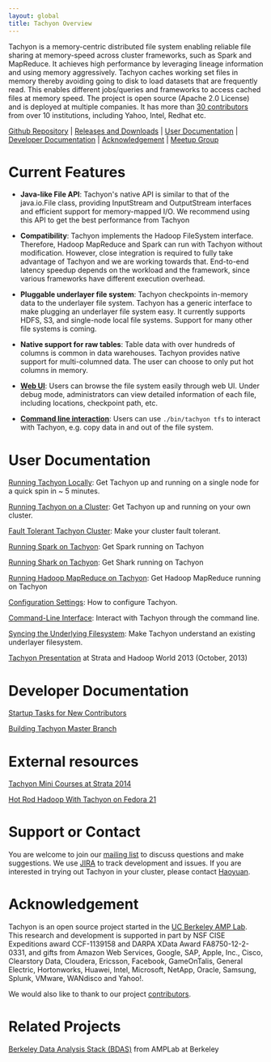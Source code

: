 ```yaml
---
layout: global
title: Tachyon Overview
---
```


Tachyon is a memory-centric distributed file system enabling reliable file sharing at memory-speed
across cluster frameworks, such as Spark and MapReduce. It achieves high performance by leveraging
lineage information and using memory aggressively. Tachyon caches working set files in memory
thereby avoiding going to disk to load datasets that are frequently read. This enables different
jobs/queries and frameworks to access cached files at memory speed. The project is open source
(Apache 2.0 License) and is deployed at multiple companies. It has more than
[30 contributors](https://github.com/amplab/tachyon/graphs/contributors) from over 10 institutions,
including Yahoo, Intel, Redhat etc.

[Github Repository](https://github.com/amplab/tachyon/) |
[Releases and Downloads](https://github.com/amplab/tachyon/releases) |
[User Documentation](#user-documentation) |
[Developer Documentation](#developer-documentation) |
[Acknowledgement](#acknowledgement) |
[Meetup Group](http://www.meetup.com/Tachyon/)

# Current Features

* **Java-like File API**: Tachyon's native API is similar to that of the java.io.File class,
providing InputStream and OutputStream interfaces and efficient support for memory-mapped I/O. We
recommend using this API to get the best performance from Tachyon

* **Compatibility**: Tachyon implements the Hadoop FileSystem interface. Therefore, Hadoop MapReduce
and Spark can run with Tachyon without modification. However, close integration is required to fully
take advantage of Tachyon and we are working towards that. End-to-end latency speedup depends on the
workload and the framework, since various frameworks have different execution overhead.

* **Pluggable underlayer file system**: Tachyon checkpoints in-memory data to the underlayer file
system. Tachyon has a generic interface to make plugging an underlayer file system easy. It
currently supports HDFS, S3, and single-node local file systems. Support for many other file systems
is coming.

* **Native support for raw tables**: Table data with over hundreds of columns is common in data
warehouses. Tachyon provides native support for multi-columned data. The user can choose to only put
hot columns in memory.

* **[Web UI](Web-Interface.html)**: Users can browse the file system easily through web UI. Under
debug mode, administrators can view detailed information of each file, including locations,
checkpoint path, etc.

* **[Command line interaction](Command-Line-Interface.html)**: Users can use ``./bin/tachyon tfs``
to interact with Tachyon, e.g. copy data in and out of the file system.

# User Documentation

[Running Tachyon Locally](Running-Tachyon-Locally.html): Get Tachyon up and running on a single node
for a quick spin in ~ 5 minutes.

[Running Tachyon on a Cluster](Running-Tachyon-on-a-Cluster.html): Get Tachyon up and running on
your own cluster.

[Fault Tolerant Tachyon Cluster](Fault-Tolerant-Tachyon-Cluster.html): Make your cluster fault
tolerant.

[Running Spark on Tachyon](Running-Spark-on-Tachyon.html): Get Spark running on Tachyon

[Running Shark on Tachyon](Running-Shark-on-Tachyon.html): Get Shark running on Tachyon

[Running Hadoop MapReduce on Tachyon](Running-Hadoop-MapReduce-on-Tachyon.html): Get Hadoop
MapReduce running on Tachyon

[Configuration Settings](Configuration-Settings.html): How to configure Tachyon.

[Command-Line Interface](Command-Line-Interface.html): Interact with Tachyon through the command
line.

[Syncing the Underlying Filesystem](Syncing-the-Underlying-Filesystem.html): Make Tachyon understand
an existing underlayer filesystem.

[Tachyon Presentation](http://goo.gl/AHgz0E) at Strata and Hadoop World 2013 (October, 2013)

# Developer Documentation

[Startup Tasks for New Contributors](Startup-Tasks-for-New-Contributors.html)

[Building Tachyon Master Branch](Building-Tachyon-Master-Branch.html)

# External resources


[Tachyon Mini Courses at Strata 2014](http://ampcamp.berkeley.edu/big-data-mini-course/)

[Hot Rod Hadoop With Tachyon on Fedora 21](http://timothysc.github.io/blog/2014/02/17/bdas-tachyon/)

# Support or Contact

You are welcome to join our
[mailing list](https://groups.google.com/forum/?fromgroups#!forum/tachyon-users) to discuss
questions and make suggestions. We use [JIRA](https://spark-project.atlassian.net/browse/TACHYON) to
track development and issues. If you are interested in trying out Tachyon in your cluster, please
contact [Haoyuan](mailto:haoyuan@cs.berkeley.edu).

# Acknowledgement

Tachyon is an open source project started in the
[UC Berkeley AMP Lab](http://amplab.cs.berkeley.edu). This research and development is supported in
part by NSF CISE Expeditions award CCF-1139158 and DARPA XData Award FA8750-12-2-0331, and gifts
from Amazon Web Services, Google, SAP, Apple, Inc., Cisco, Clearstory Data, Cloudera, Ericsson,
Facebook, GameOnTalis, General Electric, Hortonworks, Huawei, Intel, Microsoft, NetApp, Oracle,
Samsung, Splunk, VMware, WANdisco and Yahoo!.

We would also like to thank to our project
[contributors](https://github.com/amplab/tachyon/graphs/contributors).

# Related Projects

[Berkeley Data Analysis Stack (BDAS)](https://amplab.cs.berkeley.edu/bdas/) from AMPLab at Berkeley
